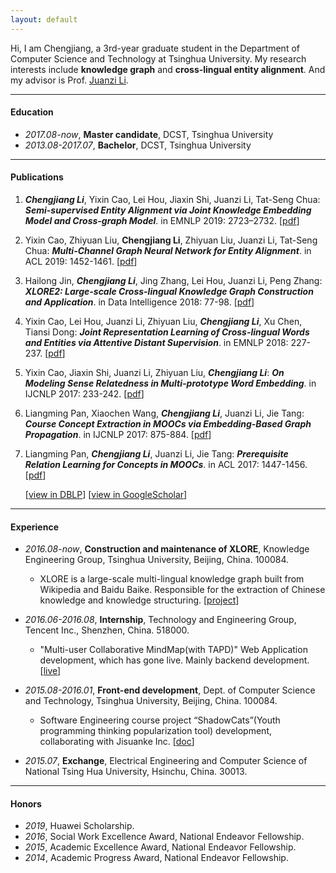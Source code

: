 ```yaml
---
layout: default
---
```


Hi, I am Chengjiang, a 3rd-year graduate student in the Department of Computer Science and Technology at Tsinghua University. My research interests include **knowledge graph** and **cross-lingual entity alignment**. And my advisor is Prof. [Juanzi Li](http://keg.cs.tsinghua.edu.cn/persons/ljz/).

* * *

#### [](#Education)Education
* _2017.08-now_, **Master candidate**, DCST, Tsinghua University
* _2013.08-2017.07_, **Bachelor**, DCST, Tsinghua University

* * *

#### [](#Publications)Publications
1. _**Chengjiang Li**_, Yixin Cao, Lei Hou, Jiaxin Shi, Juanzi Li, Tat-Seng Chua: _**Semi-supervised Entity Alignment via Joint Knowledge Embedding Model and Cross-graph Model**_. in EMNLP 2019: 2723–2732. [[pdf](https://www.aclweb.org/anthology/D19-1274/)]
1. Yixin Cao, Zhiyuan Liu, **Chengjiang Li**, Zhiyuan Liu, Juanzi Li, Tat-Seng Chua: _**Multi-Channel Graph Neural Network for Entity Alignment**_. in ACL 2019: 1452-1461. [[pdf](https://www.aclweb.org/anthology/P19-1140/)]
1. Hailong Jin, _**Chengjiang Li**_, Jing Zhang, Lei Hou, Juanzi Li, Peng Zhang: _**XLORE2: Large-scale Cross-lingual Knowledge Graph Construction and Application**_. in Data Intelligence 2018: 77-98. [[pdf](http://data-intelligence.org/static/publish/F3/91/60/B195E244F29F275C9E6D16DCC9/XLORE.pdf)]
1. Yixin Cao, Lei Hou, Juanzi Li, Zhiyuan Liu, _**Chengjiang Li**_, Xu Chen, Tiansi Dong: _**Joint Representation Learning of Cross-lingual Words and Entities via Attentive Distant Supervision**_. in EMNLP 2018: 227-237. [[pdf](http://aclweb.org/anthology/D18-1021)]
1. Yixin Cao, Jiaxin Shi, Juanzi Li, Zhiyuan Liu, _**Chengjiang Li**_: _**On Modeling Sense Relatedness in Multi-prototype Word Embedding**_. in IJCNLP 2017: 233-242. [[pdf](http://aclweb.org/anthology/I17-1024)]
1. Liangming Pan, Xiaochen Wang, _**Chengjiang Li**_, Juanzi Li, Jie Tang: _**Course Concept Extraction in MOOCs via Embedding-Based Graph Propagation**_. in IJCNLP 2017: 875-884. [[pdf](http://aclweb.org/anthology/I17-1088)]
1. Liangming Pan, _**Chengjiang Li**_, Juanzi Li, Jie Tang: _**Prerequisite Relation Learning for Concepts in MOOCs**_. in ACL 2017: 1447-1456. [[pdf](http://aclweb.org/anthology/P17-1133)]

    [[view in DBLP](http://dblp.uni-trier.de/pers/hd/l/Li:Chengjiang)] [[view in GoogleScholar](https://scholar.google.com/citations?user=DOkqLGYAAAAJ)]

* * *

#### [](#Experience)Experience
- _2016.08-now_, **Construction and maintenance of XLORE**, Knowledge Engineering Group, Tsinghua University, Beijing, China. 100084.
  - XLORE is a large-scale multi-lingual knowledge graph built from Wikipedia and Baidu Baike. Responsible for the extraction of Chinese knowledge and knowledge structuring. [[project](https://xlore.org/)]

- _2016.06-2016.08_, **Internship**, Technology and Engineering Group, Tencent Inc., Shenzhen, China. 518000.
  - "Multi-user Collaborative MindMap(with TAPD)" Web Application development, which has gone live. Mainly backend development. [[live](https://www.tapd.cn/official/lite#intro-mindmap)]

- _2015.08-2016.01_, **Front-end development**, Dept. of Computer Science and Technology, Tsinghua University, Beijing, China. 100084.
  - Software Engineering course project “ShadowCats”(Youth programming thinking popularization tool) development, collaborating with Jisuanke Inc. [[doc]()]

- _2015.07_, **Exchange**, Electrical Engineering and Computer Science of National Tsing Hua University, Hsinchu, China. 30013.
  <!-- - Learning the course of Parallel Programming taught by Prof. Yeh-Ching Chung. -->

<!-- * * *

#### [](#Education)Computer skills
- Language: C/C++, Python, JavaScript, Java, ...
- Expertise: Programming, Knowledge graph, Machine learning, Web development, ...
- Design: Illustrator, InDesign -->

<!-- * * *

#### [](#Languages)Languages
* Chinese, (mother tongue)
* English, CET-4 598, CET-6 500. (full:710, pass:425) -->
<!-- * Russian, learning. -->

* * *

#### [](#Honors)Honors
* _2019_, Huawei Scholarship.
* _2016_, Social Work Excellence Award, National Endeavor Fellowship.
* _2015_, Academic Excellence Award, National Endeavor Fellowship.
* _2014_, Academic Progress Award, National Endeavor Fellowship.





<!-- 
Text can be **bold**, _italic_, or ~~strikethrough~~.

[Link to another page](another-page).

There should be whitespace between paragraphs.

There should be whitespace between paragraphs. We recommend including a README, or a file with information about your project.

# [](#header-1)Header 1

This is a normal paragraph following a header. GitHub is a code hosting platform for version control and collaboration. It lets you and others work together on projects from anywhere.

## Header 2

> This is a blockquote following a header.
>
> When something is important enough, you do it even if the odds are not in your favor.

### [](#header-3)Header 3

```js
// Javascript code with syntax highlighting.
var fun = function lang(l) {
  dateformat.i18n = require('./lang/' + l)
  return true;
}
```

```ruby
# Ruby code with syntax highlighting
GitHubPages::Dependencies.gems.each do |gem, version|
  s.add_dependency(gem, "= #{version}")
end
```

#### [](#header-4)Header 4

*   This is an unordered list following a header.
*   This is an unordered list following a header.
*   This is an unordered list following a header.

##### [](#header-5)Header 5

1.  This is an ordered list following a header.
2.  This is an ordered list following a header.
3.  This is an ordered list following a header.

###### [](#header-6)Header 6

| head1        | head two          | three |
|:-------------|:------------------|:------|
| ok           | good swedish fish | nice  |
| out of stock | good and plenty   | nice  |
| ok           | good `oreos`      | hmm   |
| ok           | good `zoute` drop | yumm  |

### There's a horizontal rule below this.

* * *

### Here is an unordered list:

*   Item foo
*   Item bar
*   Item baz
*   Item zip

### And an ordered list:

1.  Item one
1.  Item two
1.  Item three
1.  Item four

### And a nested list:

- level 1 item
  - level 2 item
  - level 2 item
    - level 3 item
    - level 3 item
- level 1 item
  - level 2 item
  - level 2 item
  - level 2 item
- level 1 item
  - level 2 item
  - level 2 item
- level 1 item

### Small image

![](https://assets-cdn.github.com/images/icons/emoji/octocat.png)

### Large image

![](https://guides.github.com/activities/hello-world/branching.png){:width="50%"}.


### Definition lists can be used with HTML syntax.

<dl>
<dt>Name</dt>
<dd>Godzilla</dd>
<dt>Born</dt>
<dd>1952</dd>
<dt>Birthplace</dt>
<dd>Japan</dd>
<dt>Color</dt>
<dd>Green</dd>
</dl>
 -->
